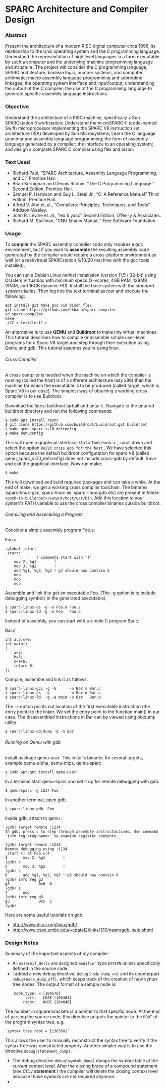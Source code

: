 # SPARC Architecture and Compiler Design

### Abstract
Present the architecture of a modern RISC digital computer circa 1996, its relationship to the Unix operating system and the C programming language. Understand the representation of high level languages in a form executable by such a computer and the underlying machine programming language and structure. The project will consider the C programming language, SPARC architecture, boolean logic, number systems, and computer arithmetic; macro assembly language programming and subroutine linkages; the operating system interface and input/output; understanding the output of the C compiler; the use of the C programming language to generate specific assembly language instructions.

### Objective
Understand the architecture of a RISC machine, specifically a Sun SPARCstation 5 workstation; Understand the microSPARC-II (code-named Swift) microprocessor implementing the SPARC V8 instruction set architecture (ISA) developed by Sun Microsystems; Learn the C language grammar and assembly language programming; the form of assembly language generated by a compiler; the interface to an operating system; and design a complete SPARC C compiler using flex and bison.

### Text Used
* Richard Paul, “SPARC Architecture, Assembly Language Programming, and C.” Prentice Hall.
* Brian Kernighan and Dennis Ritchie, “The C Programming Language.” Second Edition, Prentice Hall.
* Samuel P. Harbison and Guy L. Steel Jr., “C: A Reference Manual” Third Edition, Prentice Hall.
* Alfred V. Aho et. al., “Compilers: Principles, Techniques, and Tools” Addison-Wesley.
* John R. Levine et. al., “lex & yacc” Second Edition, O'Reilly & Associates.
* Richard M. Stallman, “GNU Emacs Manual.” Free Software Foundation.

### Usage
To **compile** the SPARC assembly compiler code only requires a *gcc* environment, but if you wish to **assemble** the resulting assembly code generated by the compiler would require a cross-platform environment as well (or a real/virtual SPARCstation 5/10/20 machine with the *gcc* tools installed).

You can run a Debian Linux *netinst* installation (version 11.5 / 32-bit) using Oracle's Virtualbox with minimum specs (2-vcores, 4GB RAM, 128MB VRAM, and 16GB dynamic HD). Install the base system with the *standard system utilities*. Then log into the text terminal as *root* and execute the following:

```
apt install git make gcc vim bison flex
git clone https://github.com/ekbann/sparc-compiler
cd sparc-compiler
make
./CC < test/test1.c
```

An alternative is to use **QEMU** and **Buildroot** to make tiny virtual machines. This tutorial describes how to compile or assemble simple user-level programs for a Sparc V8 target and step through their execution using Qemu and gdb. This tutorial assumes you're using linux.

###### Cross Compiler
A cross compiler is needed when the machine on which the compiler is running (called the host) is of a different architecture (say x86) than the machine for which the executable is to be produced (called target, which is Sparc V8 in our case). The simplest way of obtaining a working cross compiler is to use Buildroot.

Download the latest buildroot tarball and untar it. Navigate to the untared buildroot directory and run the following commands:

```
$ sudo apt install rsync
$ git clone https://github.com/buildroot/buildroot.git buildroot
$ make qemu_sparc_ss10_defconfig
$ make menuconfig
```

This will open a graphical interface. Go to `Toolchain–>` , scroll down and select the option `Build cross gdb for the host` . We have selected this option because the default buildroot configuration for sparc V8 (called qemu_sparc_ss10_defconfig) does not include cross-gdb by default. Save and exit the graphical interface. Now run make:

```
$ make
```

This will download and build required packages and can take a while. At the end of make, we get a working cross compiler toolchain. The binaries (sparc-linux-gcc, sparc-linux-as, sparc-linux-gdb etc) are present in folder: `<path-to-buildroot>/output/host/usr/bin`. Add this location to your system's PATH variable to use the cross compiler binaries outside buildroot.

###### Compiling and Assembling a Program
Consider a simple assembly program Foo.s:

Foo.s
```
.global _start
_start:
		  	  ! comments start with '!'
	mov 2, %g1        !
	mov 3, %g2        !
	add %g1, %g2, %g3 ! g3 should now contain 5
	nop
	nop
	nop
```
Assemble and link it to get an executable Foo. (The -g option is to include debugging symbols in the generated executable).
```
$ sparc-linux-as -g -o Foo.o Foo.s
$ sparc-linux-ld -g -o Foo   Foo.o
```
Instead of assembly, you can start with a simple C program Bar.c:

Bar.c
```
int a,b,c=0;
int main()
{
	a=2;
	b=3;
	c=a+b;
	return 0;
};
```
Compile, assemble and link it as follows.
```
$ sparc-linux-gcc -g -S      -o Bar.s Bar.c
$ sparc-linux-as  -g         -o Bar.o Bar.s
$ sparc-linux-ld  -g -e main -o Bar   Bar.o
```
The `-e` option points out location of the first executable instruction (the entry point) to the linker. We set the entry point to the function main() in our case. The disassembled instructions in Bar can be viewed using objdump utility
```
$ sparc-linux-objdump -d -S Bar
```
###### Running on Qemu with gdb
Install package qemu-user. This installs binaries for several targets, example qemu-alpha, qemu-mips, qemu-sparc.
```
$ sudo apt-get install qemu-user
```
In a terminal start qemu-sparc and set it up for remote debugging with gdb.
```
$ qemu-sparc -g 1234 Foo
```
In another terminal, open gdb.
```
$ sparc-linux-gdb  Foo
```
Inside gdb, attach to qemu :
```
(gdb) target remote :1234
In gdb, press s to step through assembly instructuctions. Use command `info reg <reg-name>` to examine register contents.

(gdb) target remote :1234
Remote debugging using :1234
_start () at Foo.s:4
4		mov 2, %g1        !
(gdb) s
5		mov 3, %g2        !
(gdb) s
6		add %g1, %g2, %g3 ! g3 should now contain 5
(gdb) info reg g3
g3             0x0	0
(gdb) s
7		nop
(gdb) info reg g3
g3             0x5	5
(gdb)
```
Here are some useful tutorials on gdb:

- http://www.dirac.org/linux/gdb/
- http://www.csee.umbc.edu/~cpatel2/links/310/nasm/gdb_help.shtml

### Design Notes
Summary of the important aspects of my compiler:

* All `external_decls` are assigned `modifier` type `EXTERN` unless specifically defined in the source code.
* I added a new debug directive, `debug(node_dump_on)` and its counterpart `debug(node_dump_off)`, which keeps track of the creation of new syntax tree nodes. The output format of a sample node is:

```   
    node_type: = [104576]
         left:   LEAF [106304]
        right:   NODE [104640]
```

The number in square brackets is a pointer to that specific node. At the end of parsing the source code, this directive outputs the pointer to the `ROOT` of the program syntax tree, e.g.

    `syntax tree root = [138368]`

This allows the user to manually reconstruct the syntax tree to verify if the syntax tree was constructed properly. Another simpler way is to use the directive `debug(statement_dump)`.

* The debug directive `debug(symtab_dump)` dumps the symbol table at the *current* context level. After the closing brace of a compound statement (see *CC.y* **statement** ) the compiler will delete the closing context level because those symbols are not required anymore.
*
